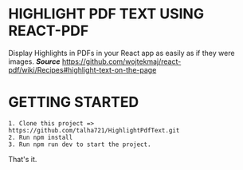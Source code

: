 # HIGHLIGHT PDF TEXT USING REACT-PDF

Display Highlights in PDFs in your React app as easily as if they were images.
**_Source_** https://github.com/wojtekmaj/react-pdf/wiki/Recipes#highlight-text-on-the-page

# GETTING STARTED

    1. Clone this project => https://github.com/talha721/HighlightPdfText.git
    2. Run npm install
    3. Run npm run dev to start the project.

That's it.
